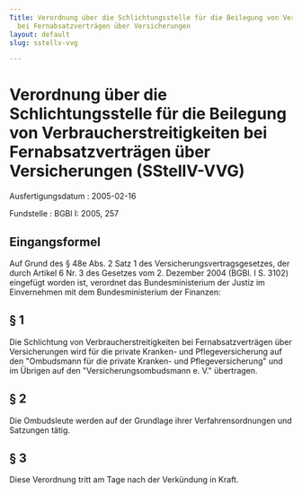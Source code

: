 ```yaml
---
Title: Verordnung über die Schlichtungsstelle für die Beilegung von Verbraucherstreitigkeiten
  bei Fernabsatzverträgen über Versicherungen
layout: default
slug: sstellv-vvg

---
```


# Verordnung über die Schlichtungsstelle für die Beilegung von Verbraucherstreitigkeiten bei Fernabsatzverträgen über Versicherungen (SStellV-VVG)

Ausfertigungsdatum
:   2005-02-16

Fundstelle
:   BGBl I: 2005, 257



## Eingangsformel

Auf Grund des § 48e Abs. 2 Satz 1 des Versicherungsvertragsgesetzes,
der durch Artikel 6 Nr. 3 des Gesetzes vom 2. Dezember 2004 (BGBl. I
S. 3102) eingefügt worden ist, verordnet das Bundesministerium der
Justiz im Einvernehmen mit dem Bundesministerium der Finanzen:


## § 1

Die Schlichtung von Verbraucherstreitigkeiten bei Fernabsatzverträgen
über Versicherungen wird für die private Kranken- und
Pflegeversicherung auf den "Ombudsmann für die private Kranken- und
Pflegeversicherung" und im Übrigen auf den "Versicherungsombudsmann e.
V." übertragen.


## § 2

Die Ombudsleute werden auf der Grundlage ihrer Verfahrensordnungen und
Satzungen tätig.


## § 3

Diese Verordnung tritt am Tage nach der Verkündung in Kraft.

